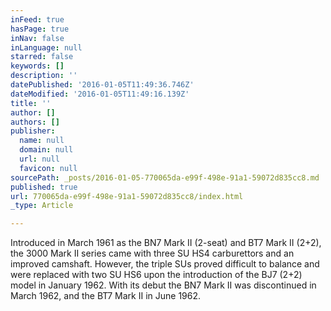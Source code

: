 ```yaml
---
inFeed: true
hasPage: true
inNav: false
inLanguage: null
starred: false
keywords: []
description: ''
datePublished: '2016-01-05T11:49:36.746Z'
dateModified: '2016-01-05T11:49:16.139Z'
title: ''
author: []
authors: []
publisher:
  name: null
  domain: null
  url: null
  favicon: null
sourcePath: _posts/2016-01-05-770065da-e99f-498e-91a1-59072d835cc8.md
published: true
url: 770065da-e99f-498e-91a1-59072d835cc8/index.html
_type: Article

---
```

Introduced in March 1961 as the BN7 Mark II (2-seat) and BT7 Mark II (2+2), the 3000 Mark II series came with three SU HS4 carburettors and an improved camshaft. However, the triple SUs proved difficult to balance and were replaced with two SU HS6 upon the introduction of the BJ7 (2+2) model in January 1962\. With its debut the BN7 Mark II was discontinued in March 1962, and the BT7 Mark II in June 1962\.
